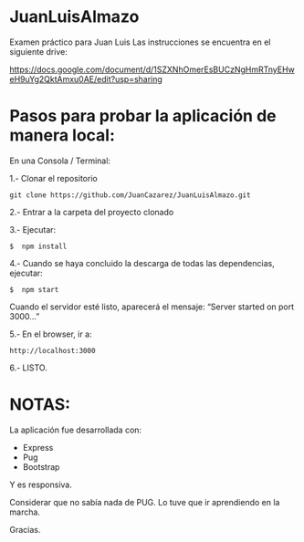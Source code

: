 # JuanLuisAlmazo
Examen práctico para Juan Luis
Las instrucciones se encuentra en el siguiente drive:

https://docs.google.com/document/d/1SZXNhOmerEsBUCzNgHmRTnyEHweH9uYg2QktAmxu0AE/edit?usp=sharing



# Pasos para probar la aplicación de manera local:

En una Consola / Terminal:

1.- Clonar el repositorio

    git clone https://github.com/JuanCazarez/JuanLuisAlmazo.git

2.- Entrar a la carpeta del proyecto clonado

3.- Ejecutar:

    $  npm install

4.- Cuando se haya concluido la descarga de todas las dependencias, ejecutar:

    $  npm start

Cuando el servidor esté listo, aparecerá el mensaje: “Server started on port 3000…”

5.- En el browser, ir a:

    http://localhost:3000

6.- LISTO.



# NOTAS:

La aplicación fue desarrollada con:

* Express
* Pug
* Bootstrap

Y es responsiva.

Considerar que no sabía nada de PUG. Lo tuve que ir aprendiendo en la marcha.

Gracias.